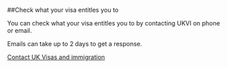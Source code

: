 ##Check what your visa entitles you to

You can check what your visa entitles you to by contacting UKVI on phone or email.

Emails can take up to 2 days to get a response.

[Contact UK Visas and immigration](https://www.gov.uk/contact-ukvi-inside-outside-uk)

